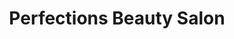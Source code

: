 ---
title: "Perfections Beauty Salon"
url: /bexhill-on-sea/perfections-beauty-salon/
shop: beauty
---